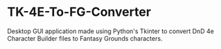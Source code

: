 # TK-4E-To-FG-Converter
Desktop GUI application made using Python's Tkinter to convert DnD 4e Character Builder files to Fantasy Grounds characters.
